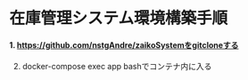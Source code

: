 # 在庫管理システム環境構築手順

#### 1. https://github.com/nstgAndre/zaikoSystemをgitcloneする
 2. docker-compose exec app bashでコンテナ内に入る

